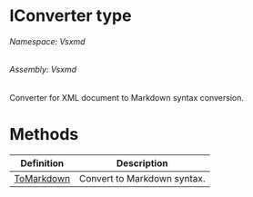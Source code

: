 <a name='T-Vsxmd-IConverter'></a>
# IConverter type

###### Namespace:  Vsxmd

###### Assembly:  Vsxmd

Converter for XML document to Markdown syntax conversion.

# Methods

| Definition | Description |
|-|-|
| [ToMarkdown](Methods/ToMarkdown.md) | Convert to Markdown syntax. |
